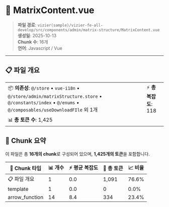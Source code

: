 # 📄 MatrixContent.vue

> **파일 경로**: `vizier(sample)/vizier-fe-all-develop/src/components/admin/matrix-structure/MatrixContent.vue`  
> **생성일**: 2025-10-13  
> **Chunk 수**: 16개  
> **언어**: Javascript / Vue
---


## 📋 파일 개요

| | |
|--|--|
| 📦 **의존성**: `@/store` • `vue-i18n` • `@/store/admin/matrixStructure.store` • `@/constants/index` • `@/enums` • `@/composables/useDownloadFIle` 외 1개 | ⚡ **총 복잡도**: 118 |
| 📊 **총 토큰 수**: 1,425 |  |






## 🧩 Chunk 요약

이 파일은 총 **16개의 chunk**로 구성되어 있으며, **1,425개의 토큰**을 포함합니다.

| 🧩 Chunk 타입 | 📊 개수 | ⚡ 평균 복잡도 | 📝 총 토큰 | 📈 비율 |
|---------------|--------|-------------|----------|--------|
| 📋 파일 개요 | 1 | 0.0 | 1,091 | 76.6% |
| template | 1 | 0.0 | 0 | 0.0% |
| arrow_function | 14 | 8.4 | 334 | 23.4% |

